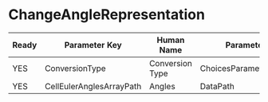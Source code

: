 # ChangeAngleRepresentation #

| Ready | Parameter Key | Human Name | Parameter Type | Parameter Class |
|-------|---------------|------------|-----------------|----------------|
| YES | ConversionType | Conversion Type | ChoicesParameter::ValueType | ChoicesParameter |
| YES | CellEulerAnglesArrayPath | Angles | DataPath | ArraySelectionParameter |
